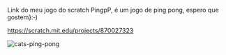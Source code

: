 Link do meu jogo do scratch PingpP, é um jogo de ping pong, espero que gostem}⁠:⁠‑⁠)

https://scratch.mit.edu/projects/870027323

![cats-ping-pong](https://github.com/SammX777/PingpP/assets/135627068/b8db35b9-5cc9-45a6-afa9-9126647119a2)
